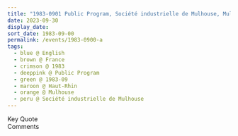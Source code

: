 ```yaml
---
title: "1983-0901 Public Program, Société industrielle de Mulhouse, Mulhouse, Haut-Rhin, France"
date: 2023-09-30
display_date: 
sort_date: 1983-09-00
permalink: /events/1983-0900-a
tags:
  - blue @ English
  - brown @ France
  - crimson @ 1983
  - deeppink @ Public Program
  - green @ 1983-09
  - maroon @ Haut-Rhin
  - orange @ Mulhouse
  - peru @ Société industrielle de Mulhouse
---
```


<wave-list>
  <list-title color="green" width="75">Key Quote</list-title>
  <list-item color="BlanchedAlmond"  width="200"></list-item>
  <list-item color="Lavender"></list-item>
  <list-item color="BlanchedAlmond"></list-item>
</wave-list>

<br>

<wave-list>
  <list-title color="green" width="75">Comments</list-title>
  <list-item color="BlanchedAlmond"  width="200"></list-item>
  <list-item color="Lavender"></list-item>
  <list-item color="BlanchedAlmond"></list-item>
</wave-list>